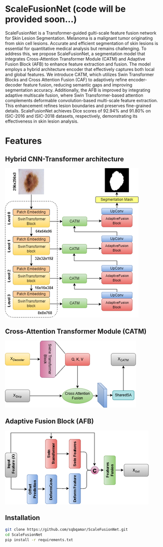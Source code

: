 # ScaleFusionNet (code will be provided  soon...)
ScaleFusionNet is a Transformer-guided gulti-scale feature fusion network for Skin Lesion Segmentation. Melanoma is a malignant tumor originating from skin cell lesions. Accurate and efficient segmentation of skin lesions is essential for quantitative medical analysis but remains challenging. To address this, we propose ScaleFusionNet, a segmentation model that integrates Cross-Attention Transformer Module (CATM) and Adaptive Fusion Block (AFB) to enhance feature extraction and fusion. The model employs a hybrid architecture encoder that effectively captures both local and global features. We introduce CATM, which utilizes Swin Transformer Blocks and Cross Attention Fusion (CAF) to adaptively refine encoder-decoder feature fusion, reducing semantic gaps and improving segmentation accuracy. Additionally, the AFB is improved by integrating adaptive multiscale fusion, where Swin Transformer-based attention complements deformable convolution-based multi-scale feature extraction. This enhancement refines lesion boundaries and preserves fine-grained details. ScaleFusionNet achieves Dice scores of 92.94% and 91.80% on ISIC-2016 and ISIC-2018 datasets, respectively, demonstrating its effectiveness in skin lesion analysis.

# Features
## Hybrid CNN-Transformer architecture

  ![ScaleFusionNet Architecture](Fig/Architecture.png)
  
## Cross-Attention Transformer Module (CATM)

![Structure of CATM](Fig/CATM.png)


## Adaptive Fusion Block (AFB)

![Adaptive Fusion Block](Fig/Adaptive.png)



## Installation
```bash
git clone https://github.com/sqbqamar/ScaleFusionNet.git
cd ScaleFusionNet
pip install -r requirements.txt

